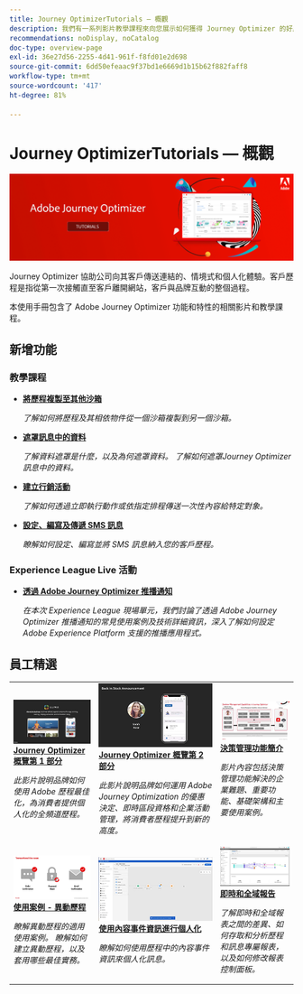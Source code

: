 ```yaml
---
title: Journey OptimizerTutorials — 概觀
description: 我們有一系列影片教學課程來向您展示如何獲得 Journey Optimizer 的好處。
recommendations: noDisplay, noCatalog
doc-type: overview-page
exl-id: 36e27d56-2255-4d41-961f-f8fd01e2d698
source-git-commit: 6dd50efeaac9f37bd1e6669d1b15b62f882faff8
workflow-type: tm+mt
source-wordcount: '417'
ht-degree: 81%

---
```



# Journey OptimizerTutorials — 概觀

![](./assets/ajo-banner.png)

Journey Optimizer 協助公司向其客戶傳送連結的、情境式和個人化體驗。客戶歷程是指從第一次接觸直至客戶離開網站，客戶與品牌互動的整個過程。 

本使用手冊包含了 Adobe Journey Optimizer 功能和特性的相關影片和教學課程。

## 新增功能

### 教學課程

* **[將歷程複製至其他沙箱](/help/create-journeys/copy-a-journey.md)**

   *了解如何將歷程及其相依物件從一個沙箱複製到另一個沙箱。*

* **[遮罩訊息中的資料](/help/privacy/mask-data-in-messages.md)**

   *了解資料遮罩是什麼，以及為何遮罩資料。 了解如何遮罩Journey Optimizer訊息中的資料。*

* **[建立行銷活動](/help/create-champaigns/create-a-campaign.md)**

   *了解如何透過立即執行動作或依指定排程傳送一次性內容給特定對象。*

* **[設定、編寫及傳遞 SMS 訊息](/help/create-messages/configure-author-and-deliver-sms-messages.md)**

   *瞭解如何設定、編寫並將 SMS 訊息納入您的客戶歷程。*

### Experience League Live 活動

* **[透過 Adobe Journey Optimizer 推播通知](https://experienceleague.adobe.com/docs/experience-league-live-events/events/episodes/exl-live-episode-05-12-22.html?lang=zh-Hant)**

   *在本次 Experience League 現場單元，我們討論了透過 Adobe Journey Optimizer 推播通知的常見使用案例及技術詳細資訊，深入了解如何設定 Adobe Experience Platform 支援的推播應用程式。*

## 員工精選

<table>
<tr>
  <td>
    <a href="./introduction/journey-optimizer-overview-part-1.md">
      <img alt="Journey Optimizer 概覽第 1 部分 - 傳送全頻道歷程（影片）" src="./assets/334174.jpg"/>
    </a>
    <div>
      <a href="./introduction/journey-optimizer-overview-part-1.md">
    <strong>Journey Optimizer 概覽第 1 部分  </strong>
    </a>
    </div>
    <p>
    <em>此影片說明品牌如何使用 Adobe 歷程最佳化，為消費者提供個人化的全頻道歷程。</em>
    <p>
  </td>
    <td>
    <a href="./introduction/journey-optimizer-overview-part-2.md">
      <img alt="Journey Optimizer 概覽第 2 部分 - 傳送全頻道歷程（影片）" src="./assets/334175.jpg"/>
    </a>
    <div>
      <a href="./introduction/journey-optimizer-overview-part-2.md">
    <strong>Journey Optimizer 概覽第 2 部分  </strong>
    </a>
    </div>
    <p>
    <em>此影片說明品牌如何運用 Adobe Journey Optimization 的優惠決定、即時區段資格和企業活動管理，將消費者歷程提升到新的高度。</em>
    <p>
  </td>
  </td>
    <td>
    <a href="./decision-management/create-decisions.md">
      <img alt="決策管理功能簡介" src="./assets/326961.jpg"/>
    </a>
    <div>
      <a href="./decision-management/create-decisions.md">
    <strong>決策管理功能簡介 </strong>
    </a>
    </div>
    <p>
    <em>影片內容包括決策管理功能解決的企業難題、重要功能、基礎架構和主要使用案例。

</em>
    <p>
  </td>
</tr>
<tr>
  <td>
    <a href="./create-journeys/use-case-transactional-journey.md">
      <img alt="使用案例 - 異動歷程 " src="./assets/334202.jpeg"/>
    </a>
    <div>
      <a href="./create-journeys/use-case-transactional-journey.md">
    <strong>使用案例 - 異動歷程 </strong>
    </a>
    </div>
    <p>
    <em>瞭解異動歷程的適用使用案例。 瞭解如何建立異動歷程，以及套用哪些最佳實務。</em>
    <p>
  </td>
    <td>
    <a href="./personalize-content/use-contextual-event-information-for-personalization.md">
      <img alt="使用內容事件資訊進行個人化" src="./assets/334165.jpg"/>
    </a>
    <div>
      <a href="./personalize-content/use-contextual-event-information-for-personalization.md">
    <strong>使用內容事件資訊進行個人化 </strong>
    </a>
    </div>
    <p>
    <em>瞭解如何使用歷程中的內容事件資訊來個人化訊息。</em>
    <p>
  </td>
  </td>
    <td>
    <a href="./report-and-monitor/live-and-global-reports.md">
      <img alt="即時和全域報告" src="./assets/334108.jpg"/>
    </a>
    <div>
      <a href="./report-and-monitor/live-and-global-reports.md">
    <strong>即時和全域報告 </strong>
    </a>
    </div>
    <p>
    <em>了解即時和全域報表之間的差異、如何存取和分析歷程和訊息專屬報表，以及如何修改報表控制面板。

</em>
    <p>
  </td>
</tr>
</table>
